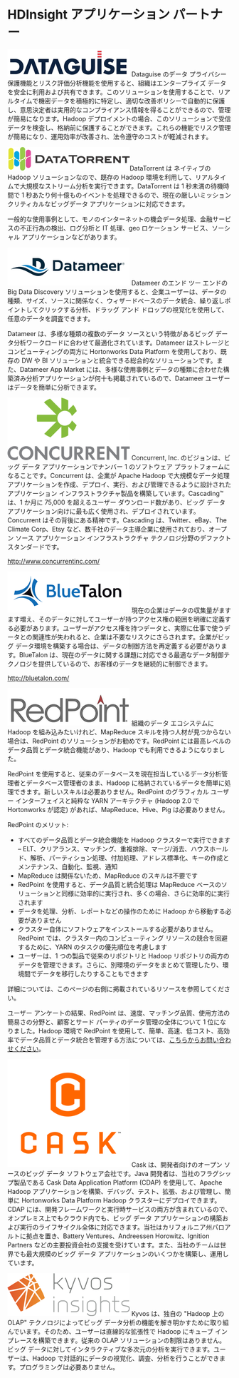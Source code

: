<properties
	pageTitle="HDInsight アプリケーション パートナー | Microsoft Azure" 
	description="お客様は、プロビジョニング ポータル内から直接ビッグ データ アプリケーションを簡単に検出して、HDInsight クラスターと共にデプロイできるようになりました。"
	services="hdinsight" 
	documentationCenter="na" 
	authors="pablissima" 
	manager="paulettm" 
	tags=""/>
<tags
	ms.service="hdinsight"
	ms.devlang="na"
	ms.topic="article"
	ms.tgt_pltfrm="na"
	ms.workload="na"
	ms.date="02/16/2016"
	ms.author="paulettm"/>
# HDInsight アプリケーション パートナー

![](media/hdinsight-application-partners/dataguise1.png) Dataguise のデータ プライバシー保護機能とリスク評価分析機能を使用すると、組織はエンタープライズ データを安全に利用および共有できます。このソリューションを使用することで、リアルタイムで機密データを積極的に特定し、適切な改善ポリシーで自動的に保護し、意思決定者は実用的なコンプライアンス情報を得ることができるので、管理が簡易になります。Hadoop デプロイメントの場合、このソリューションで受信データを検査し、格納前に保護することができます。これらの機能でリスク管理が簡易になり、運用効率が改善され、法令遵守のコストが軽減されます。

![](media/hdinsight-application-partners/datatorrent2.png)DataTorrent は ネイティブの Hadoop ソリューションなので、既存の Hadoop 環境を利用して、リアルタイムで大規模なストリーム分析を実行できます。DataTorrent は 1 秒未満の待機時間で 1 秒あたり何十億ものイベントを処理できるので、現在の厳しいミッションクリティカルなビッグデータ アプリケーションに対応できます。

一般的な使用事例として、モノのインターネットの機会データ処理、金融サービスの不正行為の検出、ログ分析と IT 処理、geo ロケーション サービス、ソーシャル アプリケーションなどがあります。

![](media/hdinsight-application-partners/datameer3.png) Datameer のエンド ツー エンドの Big Data Discovery ソリューションを使用すると、企業ユーザーは、データの種類、サイズ、ソースに関係なく、ウィザードベースのデータ統合、繰り返しポイントしてクリックする分析、ドラッグ アンド ドロップの視覚化を使用して、任意のデータを調査できます。

Datameer は、多様な種類の複数のデータ ソースという特徴があるビッグ データ分析ワークロードに合わせて最適化されています。Datameer はストレージとコンピューティングの両方に Hortonworks Data Platform を使用しており、既存の DW や BI ソリューションと統合できる総合的なソリューションです。また、Datameer App Market には、多様な使用事例とデータの種類に合わせた構築済み分析アプリケーションが何十も掲載されているので、Datameer ユーザーはデータを簡単に分析できます。

![](media/hdinsight-application-partners/concurrent4.png) Concurrent, Inc. のビジョンは、ビッグ データ アプリケーションでナンバー 1 のソフトウェア プラットフォームになることです。Concurrent は、企業が Apache Hadoop で大規模なデータ処理アプリケーションを作成、デプロイ、実行、および管理できるように設計されたアプリケーション インフラストラクチャ製品を構築しています。Cascading™ は、1 か月に 75,000 を超えるユーザー ダウンロード数があり、ビッグ データ アプリケーション向けに最も広く使用され、デプロイされています。Concurrent はその背後にある精神です。Cascading は、Twitter、eBay、The Climate Corp、Etsy など、数千社のデータ主導企業に使用されており、オープン ソース アプリケーション インフラストラクチャ テクノロジ分野のデファクト スタンダードです。

http://www.concurrentinc.com/

![](media/hdinsight-application-partners/bluetalon5.png) 現在の企業はデータの収集量がますます増え、そのデータに対してユーザーが持つアクセス権の範囲を明確に定義する必要があります。ユーザーがアクセス権を持つデータと、実際に仕事で使うデータとの関連性が失われると、企業は不要なリスクにさらされます。企業がビッグ データ環境を構築する場合は、データの制御方法を再定義する必要があります。BlueTalon は、現在のデータに関する課題に対応できる最適なデータ制御テクノロジを提供しているので、お客様のデータを継続的に制御できます。

http://bluetalon.com/

![](media/hdinsight-application-partners/redpoint6.png) 組織のデータ エコシステムに Hadoop を組み込みたいけれど、MapReduce スキルを持つ人材が見つからない場合は、RedPoint のソリューションがお勧めです。RedPoint には最高レベルのデータ品質とデータ統合機能があり、Hadoop でも利用できるようになりました。

RedPoint を使用すると、従来のデータベースを現在担当しているデータ分析管理者とデータベース管理者のまま、Hadoop に格納されているデータを簡単に処理できます。新しいスキルは必要ありません。RedPoint のグラフィカル ユーザー インターフェイスと純粋な YARN アーキテクチャ (Hadoop 2.0 で Hortonworks が認定) があれば、MapReduce、Hive、Pig は必要ありません。

RedPoint のメリット:
-  すべてのデータ品質とデータ統合機能を Hadoop クラスターで実行できます – ELT、クリアランス、マッチング、重複排除、マージ/消去、ハウスホールド、解析、パーティション処理、付加処理、アドレス標準化、キーの作成とメンテナンス、自動化、監視、通知  
-  MapReduce は関係ないため、MapReduce のスキルは不要です  
-  RedPoint を使用すると、データ品質と統合処理は MapReduce ベースのソリューションと同様に効率的に実行され、多くの場合、さらに効率的に実行されます  
-  データを処理、分析、レポートなどの操作のために Hadoop から移動する必要がありません  
-  クラスター自体にソフトウェアをインストールする必要がありません。RedPoint では、クラスター内のコンピューティング リソースの競合を回避するために、YARN のタスクの優先順位を考慮します  
-  ユーザーは、1 つの製品で従来のリポジトリと Hadoop リポジトリの両方のデータを管理できます。さらに、別環境のデータをまとめて管理したり、環境間でデータを移行したりすることもできます

詳細については、このページの右側に掲載されているリソースを参照してください。

ユーザー アンケートの結果、RedPoint は、速度、マッチング品質、使用方法の簡易さの分野と、顧客とサード パーティのデータ管理の全体について 1 位になりました。Hadoop 環境で RedPoint を使用して、簡単、高速、低コスト、高効率でデータ品質とデータ統合を管理する方法については、[こちらからお問い合わせください](http://www.redpoint.net/Products/BigData.aspx)。

![](media/hdinsight-application-partners/cask7.png) Cask は、開発者向けのオープン ソースのビッグ データ ソフトウェア会社です。Java 開発者は、当社のフラグシップ製品である Cask Data Application Platform (CDAP) を使用して、Apache Hadoop アプリケーションを構築、デバッグ、テスト、拡張、および管理し、簡単に Hortonworks Data Platform Hadoop クラスターにデプロイできます。CDAP には、開発フレームワークと実行時サービスの両方が含まれているので、オンプレミス上でもクラウド内でも、ビッグ データ アプリケーションの構築および実行のライフサイクル全体に対応できます。当社はカリフォルニア州パロアルトに拠点を置き、Battery Ventures、Andreessen Horowitz、Ignition Partners などの主要投資会社の支援を受けています。また、当社のチームは世界でも最大規模のビッグ データ アプリケーションのいくつかを構築し、運用しています。

![](media/hdinsight-application-partners/kyvos8.png) Kyvos は、独自の "Hadoop 上の OLAP" テクノロジによってビッグ データ分析の機能を解き明かすために取り組んでいます。そのため、ユーザーは直線的な拡張性で Hadoop にキューブ インプレースを構築できます。従来の OLAP ソリューションの制限はありません。ビッグ データに対してインタラクティブな多次元の分析を実行できます。ユーザーは、Hadoop で対話的にデータの視覚化、調査、分析を行うことができます。プログラミングは必要ありません。

<!---HONumber=AcomDC_0420_2016-->